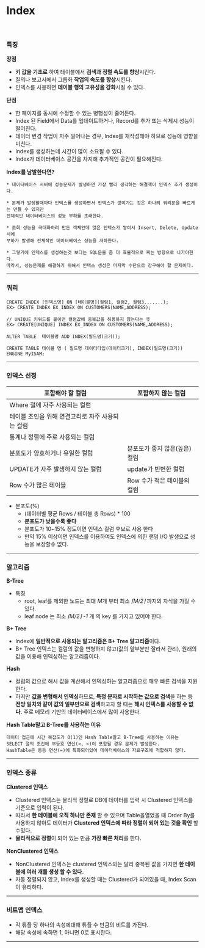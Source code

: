 # Index

<Br>

### 특징

**장점**

- **키 값을 기초로** 하여 테이블에서 **검색과 정렬 속도를 향상**시킨다.
- 질의나 보고서에서 그룹화 **작업의 속도를 향상**시킨다.
- 인덱스를 사용하면 **테이블 행의 고유성을 강화**시킬 수 있다.

**단점**

- 한 페이지를 동시에 수정할 수 있는 병행성이 줄어든다.
- Index 된 Field에서 Data를 업데이트하거나, Record를 추가 또는 삭제시 성능이 떨어진다.
- 데이터 변경 작업이 자주 일어나는 경우, Index를 재작성해야 하므로 성능에 영향을 미친다.
- Index를 생성하는데 시간이 많이 소요될 수 있다.
- Index가 데이터베이스 공간을 차지해 추가적인 공간이 필요해진다.

**Index를 남발한다면?**

```
* 데이터베이스 서버에 성능문제가 발생하면 가장 빨리 생각하는 해결책이 인덱스 추가 생성이다. 

* 문제가 발생할때마다 인덱스를 생성하면서 인덱스가 쌓여가는 것은 하나의 쿼리문을 빠르게는 만들 수 있지만
전체적인 데이터베이스의 성능 부하를 초래한다.

* 조회 성능을 극대화하려 만든 객체인데 많은 인덱스가 쌓여서 Insert, Delete, Update시에 
부하가 발생해 전체적인 데이터베이스 성능을 저하한다.

* 그렇기에 인덱스를 생성하는것 보다는 SQL문을 좀 더 효율적으로 짜는 방향으로 나가야한다. 
따라서, 성능문제를 해결하기 위해서 인덱스 생성은 마지막 수단으로 강구해야 할 문제이다.
```

---

### 쿼리

```mysql
CREATE INDEX [인덱스명] ON [테이블명](컬럼1, 컬럼2, 컬럼3.......);
EX> CREATE INDEX EX_INDEX ON CUSTOMERS(NAME,ADDRESS);

// UNIQUE 키워드를 붙이면 컬럼값에 중복값을 허용하지 않는다는 뜻
EX> CREATE[UNIQUE] INDEX EX_INDEX ON CUSTOMERS(NAME,ADDRESS); 

ALTER TABLE  테이블명 ADD INDEX(필드명(크기));

CREATE TABLE 테이블 명 ( 필드명 데이터타입(데이터크기), INDEX(필드명(크기)) ENGINE MyISAM; 
```

---

### 인덱스 선정

| 포함해야 할 컬럼                                 | 포함하지 않는 컬럼            |
| ------------------------------------------------ | ----------------------------- |
| Where 절에 자주 사용되는 컬럼                    |                               |
| 테이블 조인을 위해 연결고리로 자주 사용되는 컬럼 |                               |
| 통계나 정렬에 주로 사용되는 컬럼                 |                               |
| 분포도가 양호하거나 유일한 컬럼                  | 분포도가 좋지 않은(높은) 컬럼 |
| UPDATE가 자주 발생하지 않는 컬럼                 | update가 빈번한 컬럼          |
| Row 수가 많은 테이블                             | Row 수가 적은 테이블의 컬럼   |

* 분포도(%)
  * (데이터별 평균 Rows / 테이블 총 Rows) \* 100
  * **분포도가 낮을수록 좋다**
  * 분포도가 10~15% 정도이면 인덱스 컬럼 후보로 사용 한다
  * 만약 15% 이상이면 인덱스를 이용하여도 인덱스에 의한 랜덤 I/O 발생으로 성능을 보장할수 없다.

---

### 알고리즘

**B-Tree**

* 특징
  * root, leaf를 제외한 노드는 최대 *M*개 부터 최소 *⌈M/2⌉* 까지의 자식을 가질 수 있다.
  *  leaf node 는 최소  *⌈M/2⌉ -1* 개 의 key 를 가지고 있어야 한다.

**B+ Tree**

* Index에 **일반적으로 사용되는 알고리즘은 B+ Tree 알고리즘**이다.
* B+ Tree 인덱스는 컬럼의 값을 변형하지 않고(값의 앞부분만 잘라서 관리), 원래의 값을 이용해 인덱싱하는 알고리즘이다.

**Hash**

* 컬럼의 값으로 해시 값을 계산해서 인덱싱하는 알고리즘으로 매우 빠른 검색을 지원한다.
* 하지만 **값을 변형해서 인덱싱**하므로, **특정 문자로 시작하는 값으로 검색**을 하는 등 **전방 일치와 같이 값의 일부만으로 검색**하고자 할 때는 **해시 인덱스를 사용할 수 없다.** 주로 메모리 기반의 데이터베이스에서 많이 사용한다.

 **Hash Table말고 B-Tree를 사용하는 이유**

```
데이터 접근에 시간 복잡도가 O(1)인 Hash Table말고 B-Tree를 사용하는 이유는 
SELECT 절의 조건에 부등호 연산(>, <)이 포함될 경우 문제가 발생한다.
HashTable은 동등 연산(=)에 특화되어있어 데이터베이스의 자료구조에 적합하지 않다.
```

---

### 인덱스 종류

**Clustered 인덱스**

* Clustered 인덱스는 물리적 정렬로 DB에 데이터를 입력 시 Clustered 인덱스를 기준으로 입력이 된다.
* 따라서 **한 테이블에 오직 하나만 존재** 할 수 있으며 Table을열었을 때 Order By를 사용하지 않아도 데이터가 **Clustered 인덱스에 따라 정렬이 되어 있는 것을 확인** 할 수있다.
* **물리적으로 정렬**이 되어 있는 만큼 **가장 빠른 처리**를 한다.

**NonClustered 인덱스**

* NonClustered 인덱스는 clustered 인덱스와는 달리 중복된 값을 가지면 **한 테이블에 여러 개를 생성 할 수 있다.**
* 자동 정렬되지 않고, Index를 생성할 때는 Clustered가 되어있을 때, Index Scan이 유리하다.

---

### 비트맵 인덱스

- 각 튜플 당 하나의 속성에대해 튜플 수 만큼의 비트를 가진다.
- 해당 속성에 속하면 1, 아니면 0로 표시한다.

---

